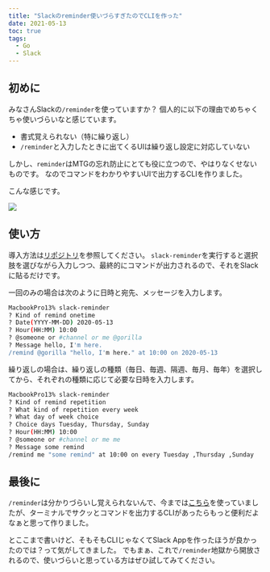 ```yaml
---
title: "Slackのreminder使いづらすぎたのでCLIを作った"
date: 2021-05-13
toc: true
tags:
  - Go
  - Slack
---
```


## 初めに
みなさんSlackの`/reminder`を使っていますか？
個人的に以下の理由でめちゃくちゃ使いづらいなと感じています。

- 書式覚えられない（特に繰り返し）
- `/reminder`と入力したときに出てくるUIは繰り返し設定に対応していない

しかし、`reminder`はMTGの忘れ防止にとても役に立つので、やはりなくせないものです。
なのでコマンドをわかりやすいUIで出力するCLIを作りました。

こんな感じです。

![](https://i.gyazo.com/27916ee21b8b0b686c187013001d2922.gif)

## 使い方
導入方法は[リポジトリ](https://github.com/skanehira/slack-reminder)を参照してください。
`slack-reminder`を実行すると選択肢を選びながら入力しつつ、最終的にコマンドが出力されるので、それをSlackに貼るだけです。

一回のみの場合は次のように日時と宛先、メッセージを入力します。

```sh
MacbookPro13% slack-reminder
? Kind of remind onetime
? Date(YYYY-MM-DD) 2020-05-13
? Hour(HH:MM) 10:00
? @someone or #channel or me @gorilla
? Message hello, I'm here.
/remind @gorilla "hello, I'm here." at 10:00 on 2020-05-13
```

繰り返しの場合は、繰り返しの種類（毎日、毎週、隔週、毎月、毎年）を選択してから、それぞれの種類に応じて必要な日時を入力します。

```sh
MacbookPro13% slack-reminder
? Kind of remind repetition
? What kind of repetition every week
? What day of week choice
? Choice days Tuesday, Thursday, Sunday
? Hour(HH:MM) 10:00
? @someone or #channel or me me
? Message some remind
/remind me "some remind" at 10:00 on every Tuesday ,Thursday ,Sunday
```

## 最後に
`/reminder`は分かりづらいし覚えられないんで、今までは[こちら](https://slack-remind-creator.netlify.app/)を使っていましたが、ターミナルでサクッとコマンドを出力するCLIがあったらもっと便利だよなぁと思って作りました。

とここまで書いけど、そもそもCLIじゃなくてSlack Appを作ったほうが良かったのでは？って気がしてきました。
でもまぁ、これで`/reminder`地獄から開放されるので、使いづらいと思っている方はぜひ試してみてください。
